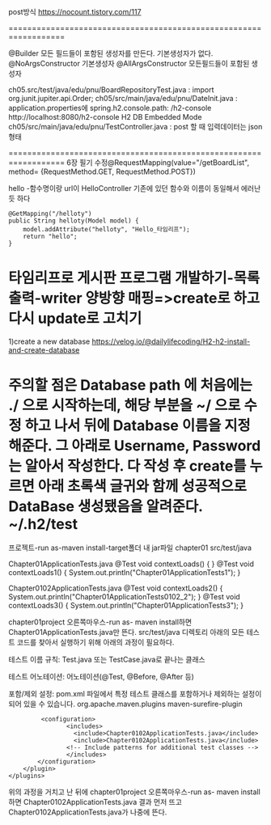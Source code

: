 post방식 https://nocount.tistory.com/117


==================================================================

@Builder 모든 필드들이 포함된 생성자를 만든다. 기본생성자가 없다.
@NoArgsConstructor        기본생성자
@AllArgsConstructor         모든필드들이 포함된 생성자

ch05.src/test/java/edu/pnu/BoardRepositoryTest.java : import org.junit.jupiter.api.Order;
ch05/src/main/java/edu/pnu/DateInit.java : application.properties에 spring.h2.console.path: /h2-console  
					http://localhost:8080/h2-console
					H2 DB Embedded Mode
ch05/src/main/java/edu/pnu/TestController.java : post 할 때 입력데이터는 json형태





==================================================================
6장 필기
수정@RequestMapping(value="/getBoardList", method= {RequestMethod.GET, RequestMethod.POST})

hello    -함수명이랑 url이 HelloController 기존에 있던 함수와 이름이 동일해서 에러난 듯 하다

	@GetMapping("/helloty")
	public String helloty(Model model) {
		model.addAttribute("helloty", "Hello_타임리프");
		return "hello";
	}

타임리프로 게시판 프로그램 개발하기-목록출력-writer 양방향 매핑=>create로 하고 다시 update로 고치기
==================================================================
1)create a new database
https://velog.io/@dailylifecoding/H2-h2-install-and-create-database

주의할 점은 Database path 에 처음에는 ./ 으로 시작하는데, 해당 부분을 ~/ 으로 수정 하고 나서 뒤에 Database 이름을 지정해준다.
그 아래로 Username, Password 는 알아서 작성한다.
다 작성 후 create를 누르면 아래 초록색 글귀와 함께 성공적으로 DataBase 생성됐음을 알려준다.
~/.h2/test
==================================================================
프로젝트-run as-maven install-target폴더 내 jar파일
chapter01
src/test/java

Chapter01ApplicationTests.java
	@Test
	void contextLoads() {
	}
	@Test
	void contextLoads1() {
		System.out.println("Chapter01ApplicationTests1");
	}

Chapter0102ApplicationTests.java
	@Test
	void contextLoads2() {
		System.out.println("Chapter01ApplicationTests0102_2");
	}
	@Test
	void contextLoads3() {
		System.out.println("Chapter01ApplicationTests3");
	}
	
chapter01project 오른쪽마우스-run as- maven install하면 Chapter01ApplicationTests.java만 뜬다.
src/test/java 디렉토리 아래의 모든 테스트 코드를 찾아서 실행하기 위해 아래의 과정이 필요하다.


테스트 이름 규칙: Test.java 또는 TestCase.java로 끝나는 클래스

테스트 어노테이션:  어노테이션(@Test, @Before, @After 등)

포함/제외 설정: pom.xml 파일에서 특정 테스트 클래스를 포함하거나 제외하는 설정이 되어 있을 수 있습니다. 
<build>
    <plugins>
        <plugin>
            <groupId>org.apache.maven.plugins</groupId>
            <artifactId>maven-surefire-plugin</artifactId>
        
             <configuration>
                	<includes>
                  	  <include>Chapter0102ApplicationTests.java</include>
                  	  <include>Chapter0102ApplicationTests.java</include>
                    <!-- Include patterns for additional test classes -->
                	</includes>
           	</configuration>
        </plugin>
    </plugins>
</build>


위의 과정을 거치고 난 뒤에 chapter01project 오른쪽마우스-run as- maven install하면 
Chapter0102ApplicationTests.java 결과 먼저 뜨고
Chapter0102ApplicationTests.java가 나중에 뜬다.
